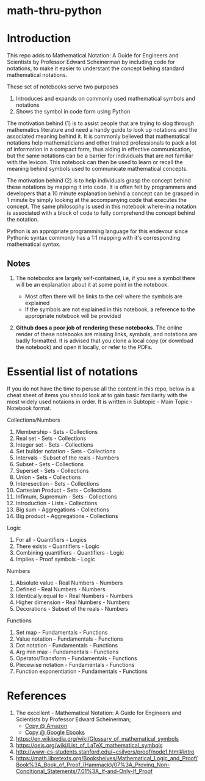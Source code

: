 # math-thru-python

# Introduction

This repo adds to Mathematical Notation: A Guide for Engineers and Scientists by Professor Edward Scheinerman by including code for notations, to make it easier to understant the concept behing standard mathematical notations. 

These set of notebooks serve two purposes

1. Introduces and expands on commonly used mathematical symbols and notations
2. Shows the symbol in code form using Python

The motivation behind (1) is to assist people that are trying to slog through mathematics literature and need  a handy guide to look up notations and the associated meaning behind it. It is commonly believed that mathematical notations help mathematicians and other trained professionals to pack a lot of information in a compact form, thus aiding in effective communication, but the same notations can be a barrier for individuals that are not familiar with the lexicon. This notebook can then be used to learn or recall the meaning behind symbols used to communicate mathematical concepts.

The motivation behind (2) is to help individuals grasp the concept behind these notations by mapping it into code. It is often felt by programmers and developers that a 10 minute explanation behind a concept can be grasped in 1 minute by simply looking at the accompanying code that executes the concept. The same philosophy is used in this notebook where-in a notation is associated with a block of code to fully comprehend the concept behind the notation.  

Python is an appropriate programming language for this endevour since Pythonic syntax commonly has a 1:1 mapping with it's corresponding mathematical syntax. 

## Notes

1. The notebooks are largely self-contained, i.e, if you see a symbol there will be an explanation about it at some point in the notebook.
    - Most often there will be links to the cell where the symbols are explained
    - If the symbols are not explained in this notebook, a reference to the appropriate notebook will be provided
    
    
2. **Github does a poor job of rendering these notebooks**. The online render of these notebooks are missing links, symbols, and notations are badly formatted. It is advised that you clone a local copy (or download the notebook) and open it locally, or refer to the PDFs.

# Essential list of notations

If you do not have the time to peruse all the content in this repo, below is a cheat sheet of items you should look at to gain basic familiarity with the most widely used notaions in order. It is written in Subtopic - Main Topic - Notebook format. 

Collections/Numbers

1. Membership - Sets - Collections
2. Real set - Sets - Collections
3. Integer set - Sets - Collections
4. Set builder notation - Sets - Collections
5. Intervals - Subset of the reals - Numbers
6. Subset - Sets - Collections
7. Superset - Sets - Collections
8. Union - Sets - Collections
9. Interesection - Sets - Collections
10. Cartesian Product - Sets - Collections
11. Infimum, Supremum - Sets - Collections
12. Introduction - Lists - Collections
13. Big sum - Aggregations - Collections
14. Big product - Aggregations - Collections

Logic

1. For all - Quantifiers - Logics
2. There exists - Quantifiers - Logic
3. Combining quantifiers - Quantifiers - Logic
4. Implies - Proof symbols - Logic

Numbers

1. Absolute value - Real Numbers - Numbers
2. Defined - Real Numbers - Numbers
3. Identically equal to - Real Numbers - Numbers
4. Higher dimension - Real Numbers - Numbers
5. Decorations - Subset of the reals - Numbers

Functions

1. Set map - Fundamentals - Functions
2. Value notation - Fundamentals - Functions
3. Dot notation - Fundamentals - Functions
4. Arg min max - Fundamentals - Functions
5. Operator/Transform - Fundamentals - Functions
6. Piecewise notation - Fundamentals - Functions
7. Function exponentiation - Fundamentals - Functions


# References

1. The excellent - Mathematical Notation: A Guide for Engineers and Scientists by Professor Edward Scheinerman;
    - [Copy @ Amazon](https://www.amazon.ca/Mathematical-Notation-Guide-Engineers-Scientists/dp/1466230525)
    - [Copy @ Google Ebooks](https://books.google.ca/books/about/Mathematical_Notation.html?id=fJbMygAACAAJ)
3. https://en.wikipedia.org/wiki/Glossary_of_mathematical_symbols
4. https://oeis.org/wiki/List_of_LaTeX_mathematical_symbols
5. http://www-cs-students.stanford.edu/~csilvers/proof/node1.html#intro
6. https://math.libretexts.org/Bookshelves/Mathematical_Logic_and_Proof/Book%3A_Book_of_Proof_(Hammack)/07%3A_Proving_Non-Conditional_Statements/7.01%3A_If-and-Only-If_Proof

